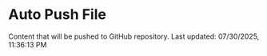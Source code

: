 # Auto Push File

Content that will be pushed to GitHub repository.
Last updated: 07/30/2025, 11:36:13 PM